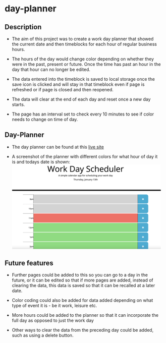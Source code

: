 # day-planner

## Description

- The aim of this project was to create a work day planner that showed the current date and then timeblocks for each hour of regular business hours.

- The hours of the day would change color depending on whether they were in the past, present or future. Once the time has past an hour in the day that hour can no longer be edited.

- The data entered into the timeblock is saved to local storage once the save icon is clicked and will stay in that timeblock even if page is refreshed or if page is closed and then reopened.

- The data will clear at the end of each day and reset once a new day starts.

- The page has an interval set to check every 10 minutes to see if color needs to change on time of day.

## Day-Planner

- The day planner can be found at this [live site](https://danlawrence91.github.io/day-planner/) 

- A screenshot of the planner with different colors for what hour of day it is and todays date is shown:
![Screenshot of day planner showing todays date](./assets/images/readme1.png)

## Future features

- Further pages could be added to this so you can go to a day in the future, or it can be edited so that if more pages are added, instead of clearing the data, this data is saved so that it can be recalled at a later date.

- Color coding could also be added for data added depending on what type of event it is - be it work, leisure etc.

- More hours could be added to the planner so that it can incorporate the full day as opposed to just the work day

- Other ways to clear the data from the preceding day could be added, such as using a delete button.
